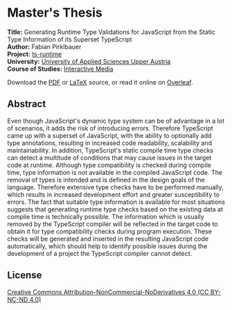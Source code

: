 # Master's Thesis

**Title:** Generating Runtime Type Validations for JavaScript from the Static Type Information of its Superset TypeScript  
**Author:** Fabian Pirklbauer  
**Project:** [ts-runtime](https://github.com/fabiandev/ts-runtime)  
**University:** [University of Applied Sciences Upper Austria](https://www.fh-ooe.at/en/)  
**Course of Studies:** [Interactive Media](https://www.fh-ooe.at/en/hagenberg-campus/studiengaenge/master/interactive-media/)  
  
Download the [PDF](https://github.com/fabiandev/thesis/raw/master/thesis.pdf) or [LaTeX](https://github.com/fabiandev/thesis/archive/master.zip) source, or read it online on 
[Overleaf](https://www.overleaf.com/read/zdkjpzmxqxkk).

## Abstract

Even though JavaScript's dynamic type system can be of advantage in a lot of scenarios, it adds the risk of introducing errors. Therefore TypeScript came up with a superset of JavaScript, with the ability to optionally add type annotations, resulting in increased code readability, scalability and maintainability. In addition, TypeScript's static compile time type checks can detect a multitude of conditions that may cause issues in the target code at runtime. Although type compatibility is checked during compile time, type information is not available in the compiled JavaScript code. The removal of types is intended and is defined in the design goals of the language. Therefore extensive type checks have to be performed manually, which results in increased development effort and greater susceptibility to errors. The fact that suitable type information is available for most situations suggests that generating runtime type checks based on the existing data at compile time is technically possible. The information which is usually removed by the TypeScript compiler will be reflected in the target code to obtain it for type compatibility checks during program execution. These checks will be generated and inserted in the resulting JavaScript code automatically, which should help to identify possible issues during the development of a project the TypeScript compiler cannot detect.

## License

[Creative Commons Attribution-NonCommercial-NoDerivatives 4.0 (CC BY-NC-ND 4.0)](https://creativecommons.org/licenses/by-nc-nd/4.0/)
